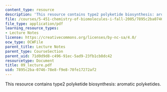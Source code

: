 ```yaml
---
content_type: resource
description: 'This resource contains type2 polyketide biosynthesis: aromatic polyketides.'
file: /courses/5-451-chemistry-of-biomolecules-i-fall-2005/7895c2ba074678e8f9e870fe17272af2_09_lecture.pdf
file_type: application/pdf
learning_resource_types:
- Lecture Notes
license: https://creativecommons.org/licenses/by-nc-sa/4.0/
ocw_type: OCWFile
parent_title: Lecture Notes
parent_type: CourseSection
parent_uid: 71d0d9d8-c496-91ec-5ad9-23fb1cb8dc42
resourcetype: Document
title: 09_lecture.pdf
uid: 7895c2ba-0746-78e8-f9e8-70fe17272af2
---
```

This resource contains type2 polyketide biosynthesis: aromatic polyketides.